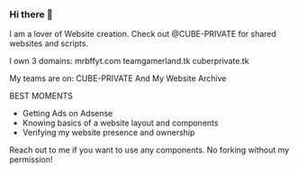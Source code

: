 ### Hi there 👋

I am a lover of Website creation. Check out @CUBE-PRIVATE for shared websites and scripts.

I own 3 domains:
mrbffyt.com
teamgamerland.tk
cuberprivate.tk

My teams are on:
CUBE-PRIVATE
And My Website Archive

BEST MOMENTS
- Getting Ads on Adsense
- Knowing basics of a website layout and components
- Verifying my website presence and ownership

Reach out to me if you want to use any components. No forking without my permission!
